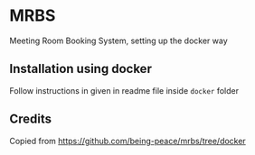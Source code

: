# MRBS
Meeting Room Booking System, setting up the docker way

## Installation using docker
Follow instructions in given in readme file inside `docker` folder

## Credits
Copied from https://github.com/being-peace/mrbs/tree/docker
